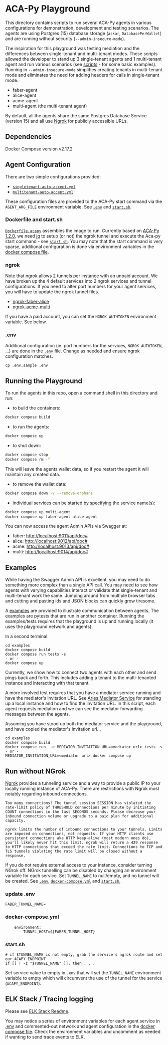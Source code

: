 # ACA-Py Playground

This directory contains scripts to run several ACA-Py agents in various configurations for demonstration, development and testing scenarios. The agents are using Postgres (15) database storage (`askar`, `DatabasePerWallet`) and are running without security (`--admin-insecure-mode`).

The inspiration for this playground was testing mediation and the differences between single-tenant and multi-tenant modes. These scripts allowed the developer to stand up 3 single-tenant agents and 1 multi-tenant agent and run various scenarios (see [scripts](./scripts) - for some basic examples). Running in `--admin-insecure-mode` simplifies creating tenants in multi-tenant mode and eliminates the need for adding headers for calls in single-tenant mode.

- faber-agent
- alice-agent
- acme-agent
- multi-agent (the multi-tenant agent)

By default, all the agents share the same Postgres Database Service (version 15) and all use [Ngrok](https://ngrok.com) for publicly accessible URLs.

## Dependencies

Docker Compose version v2.17.2

## Agent Configuration

There are two simple configurations provided:

- [`singletenant-auto-accept.yml`](./configs/singletenant-auto-accept.yml)
- [`multitenant-auto-accept.yml`](./configs/multitenant-auto-accept.yml)

These configuration files are provided to the ACA-Py start command via the `AGENT_ARG_FILE` environment variable. See [`.env`](./.env.sample) and [`start.sh`](./start.sh).

### Dockerfile and start.sh

[`Dockerfile.acapy`](./Dockerfile.acapy) assembles the image to run. Currently based on [ACA-Py 1.2.0](ghcr.io/openwallet-foundation/acapy-agent:py3.12-1.3.0), we need [jq](https://stedolan.github.io/jq/) to setup (or not) the ngrok tunnel and execute the Aca-py start command - see [`start.sh`](./start.sh). You may note that the start command is very sparse, additional configuration is done via environment variables in the [docker compose file](./docker-compose.yml).

### ngrok

Note that ngrok allows 2 tunnels per instance with an unpaid account. We have broken up the 4 default services into 2 ngrok services and tunnel configurations. If you need to alter port numbers for your agent services, you will have to update the ngrok tunnel files.

- [ngrok-faber-alice](./ngrok-faber-alice.yml)
- [ngrok-acme-multi](./ngrok-acme-multi.yml)

If you have a paid account, you can set the `NGROK_AUTHTOKEN` environment variable. See below.

### .env

Additional configuration (ie. port numbers for the services, `NGROK_AUTHTOKEN`, ...) are done in the [`.env`](./.env.sample) file. Change as needed and ensure ngrok configuration matches.

```shell
cp .env.sample .env
```

## Running the Playground

To run the agents in this repo, open a command shell in this directory and run:

- to build the containers:

```bash
docker compose build
```

- to run the agents:

```bash
docker compose up
```

- to shut down:

```bash
docker compose stop
docker compose rm -f
```

This will leave the agents wallet data, so if you restart the agent it will maintain any created data.

- to remove the wallet data:

```bash
docker compose down -v --remove-orphans
```

- individual services can be started by specifying the service name(s):

```bash
docker compose up multi-agent
docker compose up faber-agent alice-agent
```

You can now access the agent Admin APIs via Swagger at:

- faber: [http://localhost:9011/api/doc#](http://localhost:9011/api/doc#)
- alice: [http://localhost:9012/api/doc#](http://localhost:9012/api/doc#)
- acme: [http://localhost:9013/api/doc#](http://localhost:9013/api/doc#)
- multi: [http://localhost:9014/api/doc#](http://localhost:9014/api/doc#)

## Examples

While having the Swagger Admin API is excellent, you may need to do something more complex than a single API call. You may need to see how agents with varying capabilities interact or validate that single-tenant and multi-tenant work the same. Jumping around from multiple browser tabs and cutting and pasting ids and JSON blocks can quickly grow tiresome.

A [examples](./examples) are provided to illustrate communication between agents. The examples are pytests that are run in another container. Running the examples/tests requires that the playground is up and running locally (it uses the playground network and agents).

In a second terminal:

```shell
cd examples
docker compose build
docker compose run tests -s
- or -
docker compose up
```

Currently, we show how to connect two agents with each other and send pings back and forth. This includes adding a tenant to the multi-tenanted instance and interacting with that tenant.

A more involved test requires that you have a mediator service running and have the mediator's invitation URL. See [Aries Mediator Service](https://github.com/hyperledger/aries-mediator-service) for standing up a local instance and how to find the invitation URL. In this script, each agent requests mediation and we can see the mediator forwarding messages between the agents.

Assuming you have stood up both the mediator service and the playground, and have copied the mediator's invitation url...

```shell
cd examples
docker compose build
docker compose run  -e MEDIATOR_INVITATION_URL=<mediator url> tests -s
- or -
MEDIATOR_INVITATION_URL=<mediator url> docker compose up
```

## Run without NGrok

[Ngrok](https://ngrok.com) provides a tunneling service and a way to provide a public IP to your locally running instance of ACA-Py. There are restrictions with Ngrok most notably regarding inbound connections.

```shell
Too many connections! The tunnel session SESSION has violated the rate-limit policy of THRESHOLD connections per minute by initiating COUNT connections in the last SECONDS seconds. Please decrease your inbound connection volume or upgrade to a paid plan for additional capacity.

ngrok limits the number of inbound connections to your tunnels. Limits are imposed on connections, not requests. If your HTTP clients use persistent connections aka HTTP keep-alive (most modern ones do), you'll likely never hit this limit. ngrok will return a 429 response to HTTP connections that exceed the rate limit. Connections to TCP and TLS tunnels violating the rate limit will be closed without a response.
```

If you do not require external access to your instance, consider turning NGrok off. NGrok tunnelling can be disabled by changing an environment variable for each service. Set `TUNNEL_NAME` to null/empty, and no tunnel will be created. See [`.env`](.env.sample), [`docker-compose.yml`](./docker-compose.yml) and [`start.sh`](./start.sh),

### update .env

```shell
FABER_TUNNEL_NAME=
```

### docker-compose.yml

```shell
    environment:
      - TUNNEL_HOST=${FABER_TUNNEL_HOST}
```

### start.sh

```shell
# if $TUNNEL_NAME is not empty, grab the service's ngrok route and set our ACAPY_ENDPOINT
if [[ ! -z "$TUNNEL_NAME" ]]; then . . .
```

Set service value to empty in `.env` that will set the `TUNNEL_NAME` environment variable to empty which will circumvent the use of the tunnel for the service (`ACAPY_ENDPOINT`).

## ELK Stack / Tracing logging

Please see [ELK Stack Readme](../elk-stack/README.md).

You may notice a series of environment variables for each agent service in [.env](./.env.sample) and commented-out network and agent configuration in the [docker compose file](./docker-compose.yml). Check the environment variables and uncomment as needed if wanting to send trace events to ELK.
